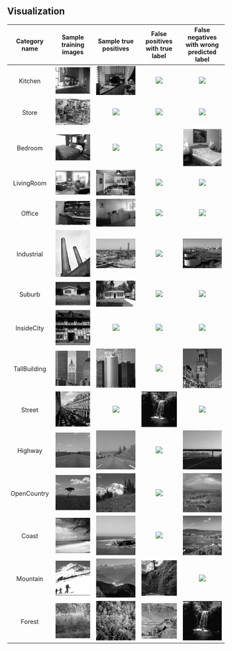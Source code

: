 ## Visualization
| Category name | Sample training images | Sample true positives | False positives with true label | False negatives with wrong predicted label |
| :-----------: | :--------------------: | :-------------------: | :-----------------------------: | :----------------------------------------: |
| Kitchen | ![](thumbnails\Kitchen_train_image_0001.jpg) | ![](thumbnails\Kitchen_TP_image_0192.jpg) | ![](thumbnails\Kitchen_FP_image_0024.jpg) | ![](thumbnails\Kitchen_FN_image_0183.jpg) |
| Store | ![](thumbnails\Store_train_image_0001.jpg) | ![](thumbnails\Store_TP_image_0150.jpg) | ![](thumbnails\Store_FP_image_0026.jpg) | ![](thumbnails\Store_FN_image_0151.jpg) |
| Bedroom | ![](thumbnails\Bedroom_train_image_0001.jpg) | ![](thumbnails\Bedroom_TP_image_0175.jpg) | ![](thumbnails\Bedroom_FP_image_0094.jpg) | ![](thumbnails\Bedroom_FN_image_0180.jpg) |
| LivingRoom | ![](thumbnails\LivingRoom_train_image_0001.jpg) | ![](thumbnails\LivingRoom_TP_image_0147.jpg) | ![](thumbnails\LivingRoom_FP_image_0001.jpg) | ![](thumbnails\LivingRoom_FN_image_0146.jpg) |
| Office | ![](thumbnails\Office_train_image_0002.jpg) | ![](thumbnails\Office_TP_image_0185.jpg) | ![](thumbnails\Office_FP_image_0005.jpg) | ![](thumbnails\Office_FN_image_0146.jpg) |
| Industrial | ![](thumbnails\Industrial_train_image_0002.jpg) | ![](thumbnails\Industrial_TP_image_0152.jpg) | ![](thumbnails\Industrial_FP_image_0101.jpg) | ![](thumbnails\Industrial_FN_image_0148.jpg) |
| Suburb | ![](thumbnails\Suburb_train_image_0002.jpg) | ![](thumbnails\Suburb_TP_image_0176.jpg) | ![](thumbnails\Suburb_FP_image_0076.jpg) | ![](thumbnails\Suburb_FN_image_0127.jpg) |
| InsideCity | ![](thumbnails\InsideCity_train_image_0005.jpg) | ![](thumbnails\InsideCity_TP_image_0134.jpg) | ![](thumbnails\InsideCity_FP_image_0035.jpg) | ![](thumbnails\InsideCity_FN_image_0140.jpg) |
| TallBuilding | ![](thumbnails\TallBuilding_train_image_0010.jpg) | ![](thumbnails\TallBuilding_TP_image_0129.jpg) | ![](thumbnails\TallBuilding_FP_image_0059.jpg) | ![](thumbnails\TallBuilding_FN_image_0131.jpg) |
| Street | ![](thumbnails\Street_train_image_0001.jpg) | ![](thumbnails\Street_TP_image_0147.jpg) | ![](thumbnails\Street_FP_image_0128.jpg) | ![](thumbnails\Street_FN_image_0149.jpg) |
| Highway | ![](thumbnails\Highway_train_image_0009.jpg) | ![](thumbnails\Highway_TP_image_0162.jpg) | ![](thumbnails\Highway_FP_image_0080.jpg) | ![](thumbnails\Highway_FN_image_0144.jpg) |
| OpenCountry | ![](thumbnails\OpenCountry_train_image_0003.jpg) | ![](thumbnails\OpenCountry_TP_image_0125.jpg) | ![](thumbnails\OpenCountry_FP_image_0082.jpg) | ![](thumbnails\OpenCountry_FN_image_0123.jpg) |
| Coast | ![](thumbnails\Coast_train_image_0006.jpg) | ![](thumbnails\Coast_TP_image_0130.jpg) | ![](thumbnails\Coast_FP_image_0030.jpg) | ![](thumbnails\Coast_FN_image_0122.jpg) |
| Mountain | ![](thumbnails\Mountain_train_image_0002.jpg) | ![](thumbnails\Mountain_TP_image_0123.jpg) | ![](thumbnails\Mountain_FP_image_0124.jpg) | ![](thumbnails\Mountain_FN_image_0101.jpg) |
| Forest | ![](thumbnails\Forest_train_image_0003.jpg) | ![](thumbnails\Forest_TP_image_0142.jpg) | ![](thumbnails\Forest_FP_image_0101.jpg) | ![](thumbnails\Forest_FN_image_0128.jpg) |

